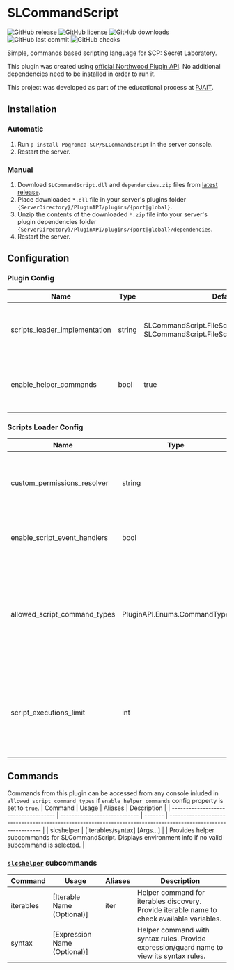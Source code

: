 # SLCommandScript
[![GitHub release](https://flat.badgen.net/github/release/Pogromca-SCP/SLCommandScript)](https://github.com/Pogromca-SCP/SLCommandScript/releases)
[![GitHub license](https://flat.badgen.net/github/license/Pogromca-SCP/SLCommandScript)](https://github.com/Pogromca-SCP/SLCommandScript/blob/main/LICENSE)
![GitHub downloads](https://flat.badgen.net/github/assets-dl/Pogromca-SCP/SLCommandScript)
![GitHub last commit](https://flat.badgen.net/github/last-commit/Pogromca-SCP/SLCommandScript/main)
![GitHub checks](https://flat.badgen.net/github/checks/Pogromca-SCP/SLCommandScript/main)

Simple, commands based scripting language for SCP: Secret Laboratory.

This plugin was created using [official Northwood Plugin API](https://github.com/northwood-studios/NwPluginAPI). No additional dependencies need to be installed in order to run it.

This project was developed as part of the educational process at [PJAIT](https://pja.edu.pl/en/).

## Installation
### Automatic
1. Run `p install Pogromca-SCP/SLCommandScript` in the server console.
2. Restart the server.

### Manual
1. Download `SLCommandScript.dll` and `dependencies.zip` files from [latest release](https://github.com/Pogromca-SCP/SLCommandScript/releases/latest).
2. Place downloaded `*.dll` file in your server's plugins folder `{ServerDirectory}/PluginAPI/plugins/{port|global}`.
3. Unzip the contents of the downloaded `*.zip` file into your server's plugin dependencies folder `{ServerDirectory}/PluginAPI/plugins/{port|global}/dependencies`.
4. Restart the server.

## Configuration
### Plugin Config
| Name                          | Type   | Default value                                                                          | Description                                                                    |
| ----------------------------- | ------ | -------------------------------------------------------------------------------------- | ------------------------------------------------------------------------------ |
| scripts_loader_implementation | string | SLCommandScript.FileScriptsLoader.FileScriptsLoader, SLCommandScript.FileScriptsLoader | Scripts loader implementation to use, provided as a fully qualified type name. |
| enable_helper_commands        | bool   | true                                                                                   | Tells whether or not helper commands should be registered in consoles.         |

### Scripts Loader Config
| Name                         | Type                        | Default value                     | Description                                                                                                          |
| ---------------------------- | --------------------------- | --------------------------------- | -------------------------------------------------------------------------------------------------------------------- |
| custom_permissions_resolver  | string                      |                                   | Custom permissions resolver implementation to use, leave empty if not needed.                                        |
| enable_script_event_handlers | bool                        | true                              | Set to false in order to disable event handling with scripts.                                                        |
| allowed_script_command_types | PluginAPI.Enums.CommandType | Console, GameConsole, RemoteAdmin | Defines allowed script command types (Console, GameConsole or RemoteAdmin), set to 0 to disable all script commands. |
| script_executions_limit      | int                         | 10                                | Defines a maximum amount of concurrent executions a single script can have, use it to set max recursion depth.       |

## Commands
Commands from this plugin can be accessed from any console inluded in `allowed_script_command_types` if `enable_helper_commands` config property is set to `true`.
| Command                              | Usage                        | Aliases | Description                                                                                                    |
| ------------------------------------ | ---------------------------- | ------- | -------------------------------------------------------------------------------------------------------------- |
| slcshelper <a name="slcshelper"></a> | [iterables/syntax] [Args...] |         | Provides helper subcommands for SLCommandScript. Displays environment info if no valid subcommand is selected. |

### [`slcshelper`](#slcshelper) subcommands
| Command   | Usage                        | Aliases | Description                                                                                 |
| --------- | ---------------------------- | ------- | ------------------------------------------------------------------------------------------- |
| iterables | [Iterable Name (Optional)]   | iter    | Helper command for iterables discovery. Provide iterable name to check available variables. |
| syntax    | [Expression Name (Optional)] |         | Helper command with syntax rules. Provide expression/guard name to view its syntax rules.   |
